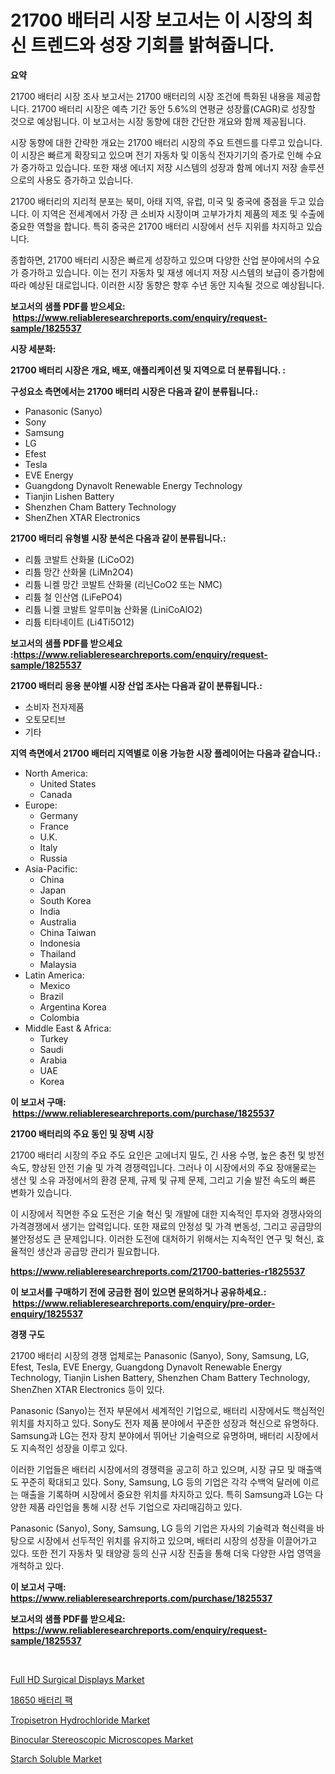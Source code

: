 <p><h1>21700 배터리 시장 보고서는 이 시장의 최신 트렌드와 성장 기회를 밝혀줍니다.</h1></p><p><strong>요약</strong></p>
<p><p>21700 배터리 시장 조사 보고서는 21700 배터리의 시장 조건에 특화된 내용을 제공합니다. 21700 배터리 시장은 예측 기간 동안 5.6%의 연평균 성장률(CAGR)로 성장할 것으로 예상됩니다. 이 보고서는 시장 동향에 대한 간단한 개요와 함께 제공됩니다.</p><p>시장 동향에 대한 간략한 개요는 21700 배터리 시장의 주요 트렌드를 다루고 있습니다. 이 시장은 빠르게 확장되고 있으며 전기 자동차 및 이동식 전자기기의 증가로 인해 수요가 증가하고 있습니다. 또한 재생 에너지 저장 시스템의 성장과 함께 에너지 저장 솔루션으로의 사용도 증가하고 있습니다.</p><p>21700 배터리의 지리적 분포는 북미, 아태 지역, 유럽, 미국 및 중국에 중점을 두고 있습니다. 이 지역은 전세계에서 가장 큰 소비자 시장이며 고부가가치 제품의 제조 및 수출에 중요한 역할을 합니다. 특히 중국은 21700 배터리 시장에서 선두 지위를 차지하고 있습니다.</p><p>종합하면, 21700 배터리 시장은 빠르게 성장하고 있으며 다양한 산업 분야에서의 수요가 증가하고 있습니다. 이는 전기 자동차 및 재생 에너지 저장 시스템의 보급이 증가함에 따라 예상된 대로입니다. 이러한 시장 동향은 향후 수년 동안 지속될 것으로 예상됩니다.</p></p>
<p><strong>보고서의 샘플 PDF를 받으세요: &nbsp;<a href="https://www.reliableresearchreports.com/enquiry/request-sample/1825537">https://www.reliableresearchreports.com/enquiry/request-sample/1825537</a></strong></p>
<p><strong>시장 세분화:</strong></p>
<p><strong> 21700 배터리 시장은 개요, 배포, 애플리케이션 및 지역으로 더 분류됩니다. :</strong></p>
<p><strong>구성요소 측면에서는 21700 배터리 시장은 다음과 같이 분류됩니다.:</strong></p>
<p><ul><li>Panasonic (Sanyo)</li><li>Sony</li><li>Samsung</li><li>LG</li><li>Efest</li><li>Tesla</li><li>EVE Energy</li><li>Guangdong Dynavolt Renewable Energy Technology</li><li>Tianjin Lishen Battery</li><li>Shenzhen Cham Battery Technology</li><li>ShenZhen XTAR Electronics</li></ul></p>
<p><strong> 21700 배터리 유형별 시장 분석은 다음과 같이 분류됩니다.:</strong></p>
<p><ul><li>리튬 코발트 산화물 (LiCoO2)</li><li>리튬 망간 산화물 (LiMn2O4)</li><li>리튬 니켈 망간 코발트 산화물 (리닌CoO2 또는 NMC)</li><li>리튬 철 인산염 (LiFePO4)</li><li>리튬 니켈 코발트 알루미늄 산화물 (LiniCoAlO2)</li><li>리튬 티타네이트 (Li4Ti5O12)</li></ul></p>
<p><strong>보고서의 샘플 PDF를 받으세요 :<a href="https://www.reliableresearchreports.com/enquiry/request-sample/1825537">https://www.reliableresearchreports.com/enquiry/request-sample/1825537</a></strong></p>
<p><strong> 21700 배터리 응용 분야별 시장 산업 조사는 다음과 같이 분류됩니다.:</strong></p>
<p><ul><li>소비자 전자제품</li><li>오토모티브</li><li>기타</li></ul></p>
<p><strong>지역 측면에서 21700 배터리 지역별로 이용 가능한 시장 플레이어는 다음과 같습니다.:</strong></p>
<p><ul>
    <li>
        North America:
        <ul>
            <li>United States</li>
            <li>Canada</li>
        </ul>
    </li>
    <li>
        Europe:
        <ul>
            <li>Germany</li>
            <li>France</li>
            <li>U.K.</li>
            <li>Italy</li>
            <li>Russia</li>
        </ul>
    </li>
    <li>
        Asia-Pacific:
        <ul>
            <li>China</li>
            <li>Japan</li>
            <li>South Korea</li>
            <li>India</li>
            <li>Australia</li>
            <li>China Taiwan</li>
            <li>Indonesia</li>
            <li>Thailand</li>
            <li>Malaysia</li>
        </ul>
    </li>
    <li>
        Latin America:
        <ul>
            <li>Mexico</li>
            <li>Brazil</li>
            <li>Argentina Korea</li>
            <li>Colombia</li>
        </ul>
    </li>
    <li>
        Middle East & Africa:
        <ul>
            <li>Turkey</li>
            <li>Saudi</li>
            <li>Arabia</li>
            <li>UAE</li>
            <li>Korea</li>
        </ul>
    </li>
    </ul></p>
<p><strong>이 보고서 구매: &nbsp;<a href="https://www.reliableresearchreports.com/purchase/1825537">https://www.reliableresearchreports.com/purchase/1825537</a></strong></p>
<p><strong>21700 배터리의 주요 동인 및 장벽 시장</strong></p>
<p><p>21700 배터리 시장의 주요 주도 요인은 고에너지 밀도, 긴 사용 수명, 높은 충전 및 방전 속도, 향상된 안전 기술 및 가격 경쟁력입니다. 그러나 이 시장에서의 주요 장애물로는 생산 및 소유 과정에서의 환경 문제, 규제 및 규제 문제, 그리고 기술 발전 속도의 빠른 변화가 있습니다.</p><p>이 시장에서 직면한 주요 도전은 기술 혁신 및 개발에 대한 지속적인 투자와 경쟁사와의 가격경쟁에서 생기는 압력입니다. 또한 재료의 안정성 및 가격 변동성, 그리고 공급망의 불안정성도 큰 문제입니다. 이러한 도전에 대처하기 위해서는 지속적인 연구 및 혁신, 효율적인 생산과 공급망 관리가 필요합니다.</p></p>
<p><strong><a href="https://www.reliableresearchreports.com/21700-batteries-r1825537">https://www.reliableresearchreports.com/21700-batteries-r1825537</a></strong></p>
<p><strong>이 보고서를 구매하기 전에 궁금한 점이 있으면 문의하거나 공유하세요.: &nbsp;<a href="https://www.reliableresearchreports.com/enquiry/pre-order-enquiry/1825537">https://www.reliableresearchreports.com/enquiry/pre-order-enquiry/1825537</a></strong></p>
<p><strong>경쟁 구도</strong></p>
<p><p>21700 배터리 시장의 경쟁 업체로는 Panasonic (Sanyo), Sony, Samsung, LG, Efest, Tesla, EVE Energy, Guangdong Dynavolt Renewable Energy Technology, Tianjin Lishen Battery, Shenzhen Cham Battery Technology, ShenZhen XTAR Electronics 등이 있다. </p><p>Panasonic (Sanyo)는 전자 부문에서 세계적인 기업으로, 배터리 시장에서도 핵심적인 위치를 차지하고 있다. Sony도 전자 제품 분야에서 꾸준한 성장과 혁신으로 유명하다. Samsung과 LG는 전자 장치 분야에서 뛰어난 기술력으로 유명하며, 배터리 시장에서도 지속적인 성장을 이루고 있다. </p><p>이러한 기업들은 배터리 시장에서의 경쟁력을 공고히 하고 있으며, 시장 규모 및 매출액도 꾸준히 확대되고 있다. Sony, Samsung, LG 등의 기업은 각각 수백억 달러에 이르는 매출을 기록하며 시장에서 중요한 위치를 차지하고 있다. 특히 Samsung과 LG는 다양한 제품 라인업을 통해 시장 선두 기업으로 자리매김하고 있다. </p><p>Panasonic (Sanyo), Sony, Samsung, LG 등의 기업은 자사의 기술력과 혁신력을 바탕으로 시장에서 선두적인 위치를 유지하고 있으며, 배터리 시장의 성장을 이끌어가고 있다. 또한 전기 자동차 및 태양광 등의 신규 시장 진출을 통해 더욱 다양한 사업 영역을 개척하고 있다.</p></p>
<p><strong>이 보고서 구매: &nbsp; <a href="https://www.reliableresearchreports.com/purchase/1825537">https://www.reliableresearchreports.com/purchase/1825537</a></strong></p>
<p><strong>보고서의 샘플 PDF를 받으세요: &nbsp;<a href="https://www.reliableresearchreports.com/enquiry/request-sample/1825537">https://www.reliableresearchreports.com/enquiry/request-sample/1825537</a></strong><strong></strong></p>
<p>&nbsp;</p>
<p><p><a href="https://unruly-ladybug-44b.notion.site/Full-HD-Surgical-Displays-Market-Focuses-on-Market-Share-Size-and-Projected-Forecast-Till-2031-5325a291c4f74e9ea75e6a2118b8ab47">Full HD Surgical Displays Market</a></p><p><a href="https://github.com/KellyLyncyh543964/Market-Research-Report-List-1/blob/main/580272531666.md">18650 배터리 팩</a></p><p><a href="https://issuu.com/reportprime-2/docs/tropisetron-hydrochloride-market-size-2030.pptx">Tropisetron Hydrochloride Market</a></p><p><a href="https://view.publitas.com/reportprime-1/binocular-stereoscopic-microscopes-market-analysis-its-cagr-market-segmentation-and-global-industry-overview/">Binocular Stereoscopic Microscopes Market</a></p><p><a href="https://issuu.com/reportprime-2/docs/starch-soluble-market-size-2030.pptx">Starch Soluble Market</a></p></p>